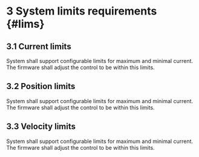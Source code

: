 # 3 System limits requirements {#lims}

## 3.1 Current limits

System shall support configurable limits for maximum and minimal current.
The firmware shall adjust the control to be within this limits.

## 3.2 Position limits

System shall support configurable limits for maximum and minimal current.
The firmware shall adjust the control to be within this limits.

## 3.3 Velocity limits

System shall support configurable limits for maximum and minimal current.
The firmware shall adjust the control to be within this limits.
